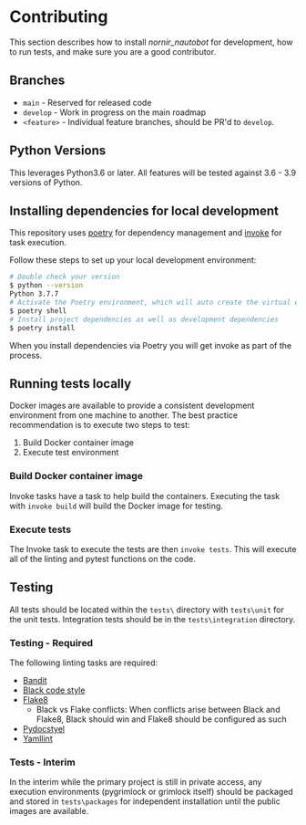 # Contributing

This section describes how to install *nornir_nautobot* for development, how to run tests, and make sure you are a good contributor.

## Branches

- `main` - Reserved for released code
- `develop` - Work in progress on the main roadmap
- `<feature>` - Individual feature branches, should be PR'd to `develop`.

## Python Versions

This leverages Python3.6 or later. All features will be tested against 3.6 - 3.9 versions of Python.

## Installing dependencies for local development

This repository uses [poetry](https://python-poetry.org/) for dependency management and [invoke](http://www.pyinvoke.org) for task execution. 

Follow these steps to set up your local development environment:

```bash
# Double check your version
$ python --version
Python 3.7.7
# Activate the Poetry environment, which will auto create the virtual environment related to the project
$ poetry shell
# Install project dependencies as well as development dependencies
$ poetry install
```

When you install dependencies via Poetry you will get invoke as part of the process.


## Running tests locally

Docker images are available to provide a consistent development environment from one machine to another. The best practice recommendation is to execute two steps to test:

1. Build Docker container image
2. Execute test environment

### Build Docker container image

Invoke tasks have a task to help build the containers. Executing the task with `invoke build` will build the Docker image for testing.

### Execute tests

The Invoke task to execute the tests are then `invoke tests`. This will execute all of the linting and pytest functions on the code.

## Testing

All tests should be located within the `tests\` directory with `tests\unit` for the unit tests. Integration tests should be in the `tests\integration` directory.

### Testing - Required

The following linting tasks are required:

* [Bandit](https://bandit.readthedocs.io/en/latest/)
* [Black code style](https://github.com/psf/black)
* [Flake8](https://flake8.pycqa.org/en/latest/)
  * Black vs Flake conflicts: When conflicts arise between Black and Flake8, Black should win and Flake8 should be configured as such
* [Pydocstyel](https://github.com/PyCQA/pydocstyle/)
* [Yamllint](https://yamllint.readthedocs.io)

### Tests - Interim

In the interim while the primary project is still in private access, any execution environments (pygrimlock or grimlock itself) should be packaged and stored in `tests\packages` for independent installation until the public images are available.